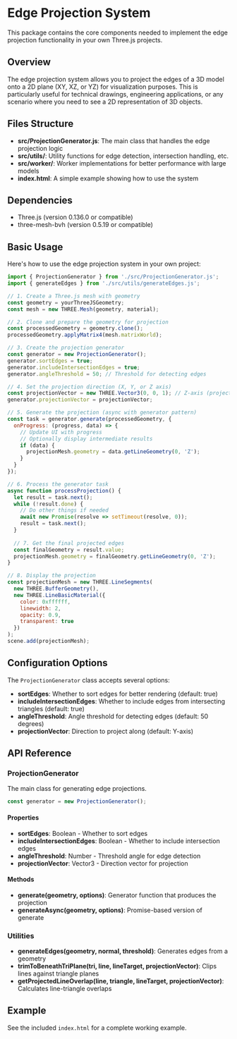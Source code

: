# Edge Projection System

This package contains the core components needed to implement the edge projection functionality in your own Three.js projects.

## Overview

The edge projection system allows you to project the edges of a 3D model onto a 2D plane (XY, XZ, or YZ) for visualization purposes. This is particularly useful for technical drawings, engineering applications, or any scenario where you need to see a 2D representation of 3D objects.

## Files Structure

- **src/ProjectionGenerator.js**: The main class that handles the edge projection logic
- **src/utils/**: Utility functions for edge detection, intersection handling, etc.
- **src/worker/**: Worker implementations for better performance with large models
- **index.html**: A simple example showing how to use the system

## Dependencies

- Three.js (version 0.136.0 or compatible)
- three-mesh-bvh (version 0.5.19 or compatible)

## Basic Usage

Here's how to use the edge projection system in your own project:

```javascript
import { ProjectionGenerator } from './src/ProjectionGenerator.js';
import { generateEdges } from './src/utils/generateEdges.js';

// 1. Create a Three.js mesh with geometry
const geometry = yourThreeJSGeometry;
const mesh = new THREE.Mesh(geometry, material);

// 2. Clone and prepare the geometry for projection
const processedGeometry = geometry.clone();
processedGeometry.applyMatrix4(mesh.matrixWorld);

// 3. Create the projection generator
const generator = new ProjectionGenerator();
generator.sortEdges = true;
generator.includeIntersectionEdges = true;
generator.angleThreshold = 50; // Threshold for detecting edges

// 4. Set the projection direction (X, Y, or Z axis)
const projectionVector = new THREE.Vector3(0, 0, 1); // Z-axis (project onto XY plane)
generator.projectionVector = projectionVector;

// 5. Generate the projection (async with generator pattern)
const task = generator.generate(processedGeometry, {
  onProgress: (progress, data) => {
    // Update UI with progress
    // Optionally display intermediate results
    if (data) {
      projectionMesh.geometry = data.getLineGeometry(0, 'Z');
    }
  }
});

// 6. Process the generator task
async function processProjection() {
  let result = task.next();
  while (!result.done) {
    // Do other things if needed
    await new Promise(resolve => setTimeout(resolve, 0));
    result = task.next();
  }
  
  // 7. Get the final projected edges
  const finalGeometry = result.value;
  projectionMesh.geometry = finalGeometry.getLineGeometry(0, 'Z');
}

// 8. Display the projection
const projectionMesh = new THREE.LineSegments(
  new THREE.BufferGeometry(),
  new THREE.LineBasicMaterial({
    color: 0xffffff,
    linewidth: 2,
    opacity: 0.9,
    transparent: true
  })
);
scene.add(projectionMesh);
```

## Configuration Options

The `ProjectionGenerator` class accepts several options:

- **sortEdges**: Whether to sort edges for better rendering (default: true)
- **includeIntersectionEdges**: Whether to include edges from intersecting triangles (default: true)
- **angleThreshold**: Angle threshold for detecting edges (default: 50 degrees)
- **projectionVector**: Direction to project along (default: Y-axis)

## API Reference

### ProjectionGenerator

The main class for generating edge projections.

```javascript
const generator = new ProjectionGenerator();
```

#### Properties

- **sortEdges**: Boolean - Whether to sort edges
- **includeIntersectionEdges**: Boolean - Whether to include intersection edges
- **angleThreshold**: Number - Threshold angle for edge detection
- **projectionVector**: Vector3 - Direction vector for projection

#### Methods

- **generate(geometry, options)**: Generator function that produces the projection
- **generateAsync(geometry, options)**: Promise-based version of generate

### Utilities

- **generateEdges(geometry, normal, threshold)**: Generates edges from a geometry
- **trimToBeneathTriPlane(tri, line, lineTarget, projectionVector)**: Clips lines against triangle planes
- **getProjectedLineOverlap(line, triangle, lineTarget, projectionVector)**: Calculates line-triangle overlaps

## Example

See the included `index.html` for a complete working example. 